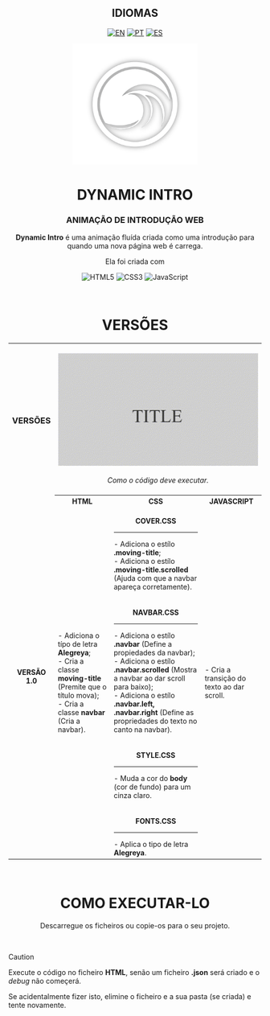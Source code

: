 <!-- LANGUAGES -->
<div align = "center">
  <h2>IDIOMAS</h2>
  
  [![EN](https://img.shields.io/badge/EN-white.svg)](https://github.com/HilFerr/DynamicIntros/blob/main/README.md) 
  [![PT](https://img.shields.io/badge/PT-white.svg)](https://github.com/HilFerr/DynamicIntros/blob/main/README-PT.md) 
  [![ES](https://img.shields.io/badge/ES-white.svg)](https://github.com/HilFerr/DynamicIntros/blob/main/README-ES.md) 
</div>

<!-- IMAGE -->
<div align = "center">
  <img src="img/logo.png" width="250px">
</div>

<!-- INTRO -->
<div align = "center">
  <h1>DYNAMIC INTRO</h1>
  <h3>ANIMAÇÃO DE INTRODUÇÃO WEB</h3>

  <strong>Dynamic Intro</strong> é uma animação fluída criada como uma introdução para quando uma nova página web é carrega.
  
  Ela foi criada com

  ![HTML5](https://img.shields.io/badge/html-white.svg?style=for-the-badge&logo=html5&logoColor=0d1117)
  ![CSS3](https://img.shields.io/badge/css-white.svg?style=for-the-badge&logo=css3&logoColor=0d1117)
  ![JavaScript](https://img.shields.io/badge/JavaScript-white?style=for-the-badge&logo=javascript&logoColor=0d1117)
</div>

<br>

<!-- LOGS -->
<div align = "center">
  <!-- VERSIONS -->
  <h1>VERSÕES</h1>

<table>
  <tr>
    <td><div align = "center"><h3>VERSÕES</h3></div></td>
    <td colspan="4" style="text-align: center;"><br><div align = "center"><img src="img/demonstration.gif"><br><br><i>Como o código deve executar.<I><br><br></div></td>
  </tr>
  <tr>
    <td rowspan="2" align = "center"><strong>VERSÃO 1.0</strong></td>
    <th style="text-align: center;"><strong>HTML</strong></th>
    <th style="text-align: center;"><strong>CSS</strong></th>
    <th style="text-align: center;"><strong>JAVASCRIPT</strong></th>
  </tr>
  <tr>
    <td>
      <div style="vertical-align: top;">
        - Adiciona o típo de letra <strong>Alegreya</strong>;<br>
        - Cria a classe <strong>moving-title</strong> (Premite que o título mova);<br>
        - Cria a classe <strong>navbar</strong> (Cria a navbar).
      </div>
    </td>
    <td>
      <br>
      <div align = "center"><strong>COVER.CSS</strong></div>
      <hr>
        - Adiciona o estílo <strong>.moving-title</strong>;<br>
        - Adiciona o estílo <strong>.moving-title.scrolled</strong> (Ajuda com que a navbar apareça corretamente).
      <br><br>
      <br>
      <div align = "center"><strong>NAVBAR.CSS</strong></div>
      <hr>
        - Adiciona o estílo <strong>.navbar</strong> (Define a propiedades da navbar);<br>
        - Adiciona o estílo <strong>.navbar.scrolled</strong> (Mostra a navbar ao dar scroll para baixo);<br>
        - Adiciona o estílo <strong>.navbar.left, .navbar.right</strong> (Define as propriedades do texto no canto na navbar).
      <br><br>
      <br>
      <div align = "center"><strong>STYLE.CSS</strong></div>
      <hr>
        - Muda a cor do <strong>body</strong> (cor de fundo) para um cinza claro.
      <br><br>
      <br>
      <div align = "center"><strong>FONTS.CSS</strong></div>
      <hr>
        - Aplica o tipo de letra <strong>Alegreya</strong>.</td>
    <td>- Cria a transição do texto ao dar scroll.</td>
  </tr>
</table>
</div>

<br>
</div>
<div align = "center">
  <h1>COMO EXECUTAR-LO</h1>

  Descarregue os ficheiros ou copie-os para o seu projeto.
</div>

<br>

> [!CAUTION]
> Execute o código no ficheiro <strong>HTML</strong>, senão um ficheiro <strong>.json</strong> será criado e o *debug* não começerá.
> 
> Se acidentalmente fizer isto, elimine o ficheiro e a sua pasta (se criada) e tente novamente.
